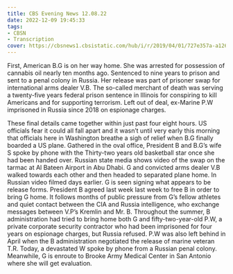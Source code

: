 ```yaml
---
title: CBS Evening News 12.08.22
date: 2022-12-09 19:45:33
tags:
- CBSN
- Transcription
cover: https://cbsnews1.cbsistatic.com/hub/i/r/2019/04/01/727e357a-a126-4138-a2c5-4d3222669d57/thumbnail/640x360/3ff2761028dc5c65cc4f07acd54bcd5c/cbsn2-logo-1920x1080.jpg
---
```

First, American B.G is on her way home. She was arrested for possession of cannabis oil nearly ten months ago. Sentenced to nine years to prison and sent to a penal colony in Russia. Her release was part of prisoner swap for international arms dealer V.B. The so-called merchant of death was serving a twenty-five years federal prison sentence in Illinois for conspiring to kill Americans and for supporting terrorism. Left out of deal, ex-Marine P.W imprisoned in Russia since 2018 on espionage charges. 

These final details came together within just past four eight hours. US officials fear it could all fall apart and it wasn’t until very early this morning that officials here in Washington breathe a sigh of relief when B.G finally boarded a US plane. Gathered in the oval office, President B and B.G’s wife S spoke by phone with the Thirty-two years old basketball star once she had been handed over. Russian state media shows video of the swap on the tarmac at Al Bateen Airport in Abu Dhabi. G and convicted arms dealer V.B walked towards each other and then headed to separated plane home. In Russian video filmed days earlier. G is seen signing what appears to be release forms. President B agreed last week last week to free B in order to bring G home. It follows months of public pressure from G’s fellow athletes and quiet contact between the CIA and Russia intelligence, who exchange messages between V.P’s Kremlin and Mr. B. Throughout the summer, B administration had tried to bring home both G and fifty-two-year-old P.W, a private corporate security contractor who had been imprisoned for four years on espionage charges, but Russia refused. P.W was also left behind in April when the B administration negotiated the release of marine veteran T.R. Today, a devastated W spoke by phone from a Russian penal colony. Meanwhile, G is enroute to Brooke Army Medical Center in San Antonio where she will get evaluation. 
